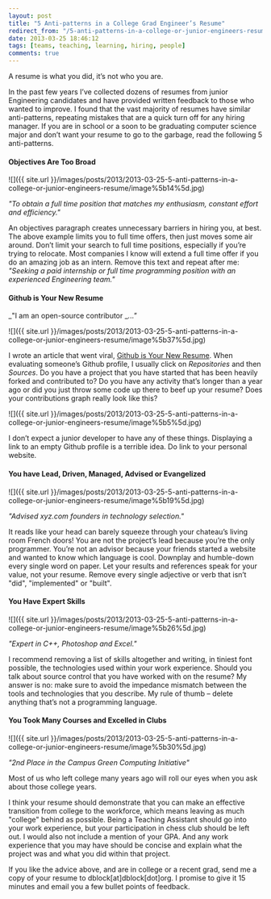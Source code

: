 ```yaml
---
layout: post
title: "5 Anti-patterns in a College Grad Engineer’s Resume"
redirect_from: "/5-anti-patterns-in-a-college-or-junior-engineers-resume"
date: 2013-03-25 18:46:12
tags: [teams, teaching, learning, hiring, people]
comments: true
---
```

A resume is what you did, it’s not who you are.

In the past few years I’ve collected dozens of resumes from junior Engineering candidates and have provided written feedback to those who wanted to improve. I found that the vast majority of resumes have similar anti-patterns, repeating mistakes that are a quick turn off for any hiring manager. If you are in school or a soon to be graduating computer science major and don’t want your resume to go to the garbage, read the following 5 anti-patterns.

#### Objectives Are Too Broad

![]({{ site.url }}/images/posts/2013/2013-03-25-5-anti-patterns-in-a-college-or-junior-engineers-resume/image%5b14%5d.jpg)

_"To obtain a full time position that matches my enthusiasm, constant effort and efficiency."_

An objectives paragraph creates unnecessary barriers in hiring you, at best. The above example limits you to full time offers, then just moves some air around. Don’t limit your search to full time positions, especially if you’re trying to relocate. Most companies I know will extend a full time offer if you do an amazing job as an intern. Remove this text and repeat after me: _"Seeking a paid internship or full time programming position with an experienced Engineering team."_

#### Github is Your New Resume

_"I am an open-source contributor __..."_

![]({{ site.url }}/images/posts/2013/2013-03-25-5-anti-patterns-in-a-college-or-junior-engineers-resume/image%5b37%5d.jpg)

I wrote an article that went viral, [Github is Your New Resume](http://code.dblock.org/github-is-your-new-resume). When evaluating someone’s Github profile, I usually click on _Repositories_ and then _Sources_. Do you have a project that you have started that has been heavily forked and contributed to? Do you have any activity that’s longer than a year ago or did you just throw some code up there to beef up your resume? Does your contributions graph really look like this?

![]({{ site.url }}/images/posts/2013/2013-03-25-5-anti-patterns-in-a-college-or-junior-engineers-resume/image%5b5%5d.jpg)

I don’t expect a junior developer to have any of these things. Displaying a link to an empty Github profile is a terrible idea. Do link to your personal website.

#### You have Lead, Driven, Managed, Advised or Evangelized

![]({{ site.url }}/images/posts/2013/2013-03-25-5-anti-patterns-in-a-college-or-junior-engineers-resume/image%5b19%5d.jpg)

_"Advised xyz.com founders in technology selection."_

It reads like your head can barely squeeze through your chateau’s living room French doors! You are not the project’s lead because you’re the only programmer. You’re not an advisor because your friends started a website and wanted to know which language is cool. Downplay and humble-down every single word on paper. Let your results and references speak for your value, not your resume. Remove every single adjective or verb that isn’t "did", "implemented" or "built".

#### You Have Expert Skills

![]({{ site.url }}/images/posts/2013/2013-03-25-5-anti-patterns-in-a-college-or-junior-engineers-resume/image%5b26%5d.jpg)

_"Expert in C++, Photoshop and Excel."_

I recommend removing a list of skills altogether and writing, in tiniest font possible, the technologies used within your work experience.  Should you talk about source control that you have worked with on the resume? My answer is no: make sure to avoid the impedance mismatch between the tools and technologies that you describe. My rule of thumb – delete anything that’s not a programming language.

#### You Took Many Courses and Excelled in Clubs

![]({{ site.url }}/images/posts/2013/2013-03-25-5-anti-patterns-in-a-college-or-junior-engineers-resume/image%5b30%5d.jpg)

_"2nd Place in the Campus Green Computing Initiative"_

Most of us who left college many years ago will roll our eyes when you ask about those college years.

I think your resume should demonstrate that you can make an effective transition from college to the workforce, which means leaving as much "college" behind as possible. Being a Teaching Assistant should go into your work experience, but your participation in chess club should be left out. I would also not include a mention of your GPA. And any work experience that you may have should be concise and explain what the project was and what you did within that project.

If you like the advice above, and are in college or a recent grad, send me a copy of your resume to dblock[at]dblock[dot]org. I promise to give it 15 minutes and email you a few bullet points of feedback.

